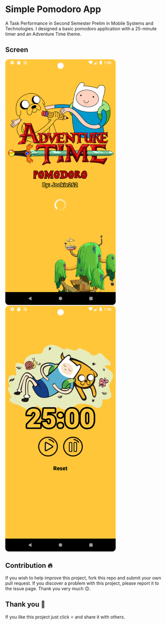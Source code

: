 # Simple Pomodoro App
A Task Performance in Second Semester Prelim in Mobile Systems and Technologies. I designed a basic pomodoro application with a 25-minute timer and an Adventure Time theme. 

## Screen 
<p float="left">
    <img src="screenshot/splashscreen.png" width="350"/>
    <img src="screenshot/mainscreen.png" width="350"/>
</p>

## Contribution 🔥
If you wish to help improve this project, fork this repo and submit your own pull request. If you discover a problem with this project, please report it to the issue page. Thank you very much 😊.

## Thank you 💖
If you like this project just click ⭐ and share it with others.
